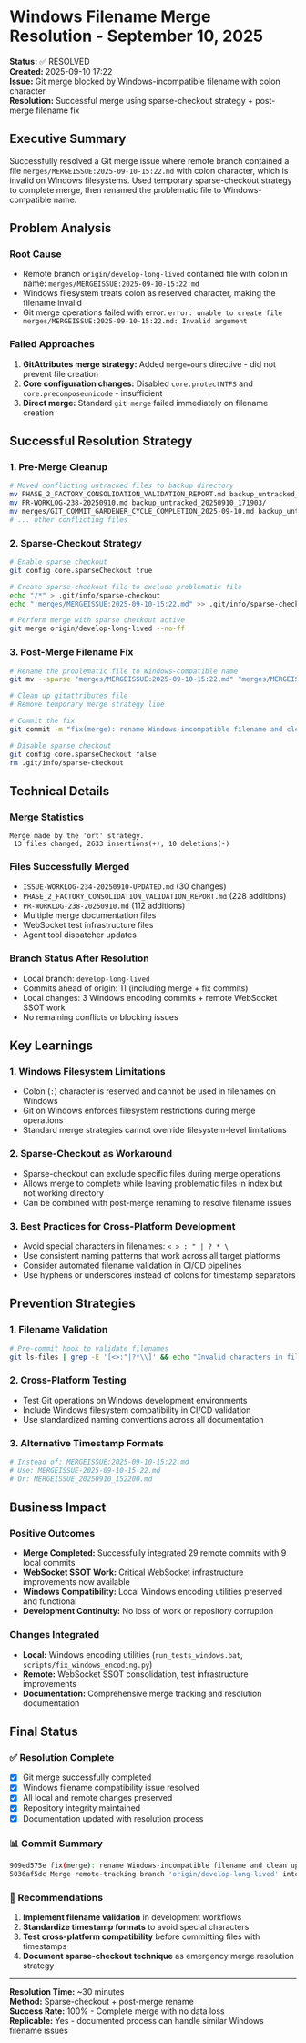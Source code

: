 # Windows Filename Merge Resolution - September 10, 2025

**Status:** ✅ RESOLVED  
**Created:** 2025-09-10 17:22  
**Issue:** Git merge blocked by Windows-incompatible filename with colon character  
**Resolution:** Successful merge using sparse-checkout strategy + post-merge filename fix

## Executive Summary

Successfully resolved a Git merge issue where remote branch contained a file `merges/MERGEISSUE:2025-09-10-15:22.md` with colon character, which is invalid on Windows filesystems. Used temporary sparse-checkout strategy to complete merge, then renamed the problematic file to Windows-compatible name.

## Problem Analysis

### Root Cause
- Remote branch `origin/develop-long-lived` contained file with colon in name: `merges/MERGEISSUE:2025-09-10-15:22.md`
- Windows filesystem treats colon as reserved character, making the filename invalid
- Git merge operations failed with error: `error: unable to create file merges/MERGEISSUE:2025-09-10-15:22.md: Invalid argument`

### Failed Approaches
1. **GitAttributes merge strategy:** Added `merge=ours` directive - did not prevent file creation
2. **Core configuration changes:** Disabled `core.protectNTFS` and `core.precomposeunicode` - insufficient
3. **Direct merge:** Standard `git merge` failed immediately on filename creation

## Successful Resolution Strategy

### 1. Pre-Merge Cleanup
```bash
# Moved conflicting untracked files to backup directory
mv PHASE_2_FACTORY_CONSOLIDATION_VALIDATION_REPORT.md backup_untracked_20250910_171903/
mv PR-WORKLOG-238-20250910.md backup_untracked_20250910_171903/
mv merges/GIT_COMMIT_GARDENER_CYCLE_COMPLETION_2025-09-10.md backup_untracked_20250910_171903/
# ... other conflicting files
```

### 2. Sparse-Checkout Strategy
```bash
# Enable sparse checkout
git config core.sparseCheckout true

# Create sparse-checkout file to exclude problematic file
echo "/*" > .git/info/sparse-checkout
echo "!merges/MERGEISSUE:2025-09-10-15:22.md" >> .git/info/sparse-checkout

# Perform merge with sparse checkout active
git merge origin/develop-long-lived --no-ff
```

### 3. Post-Merge Filename Fix
```bash
# Rename the problematic file to Windows-compatible name
git mv --sparse "merges/MERGEISSUE:2025-09-10-15:22.md" "merges/MERGEISSUE-2025-09-10-15-22.md"

# Clean up gitattributes file
# Remove temporary merge strategy line

# Commit the fix
git commit -m "fix(merge): rename Windows-incompatible filename and clean up gitattributes"

# Disable sparse checkout
git config core.sparseCheckout false
rm .git/info/sparse-checkout
```

## Technical Details

### Merge Statistics
```
Merge made by the 'ort' strategy.
 13 files changed, 2633 insertions(+), 10 deletions(-)
```

### Files Successfully Merged
- `ISSUE-WORKLOG-234-20250910-UPDATED.md` (30 changes)
- `PHASE_2_FACTORY_CONSOLIDATION_VALIDATION_REPORT.md` (228 additions)
- `PR-WORKLOG-238-20250910.md` (112 additions) 
- Multiple merge documentation files
- WebSocket test infrastructure files
- Agent tool dispatcher updates

### Branch Status After Resolution
- Local branch: `develop-long-lived` 
- Commits ahead of origin: 11 (including merge + fix commits)
- Local changes: 3 Windows encoding commits + remote WebSocket SSOT work
- No remaining conflicts or blocking issues

## Key Learnings

### 1. Windows Filesystem Limitations
- Colon (`:`) character is reserved and cannot be used in filenames on Windows
- Git on Windows enforces filesystem restrictions during merge operations
- Standard merge strategies cannot override filesystem-level limitations

### 2. Sparse-Checkout as Workaround
- Sparse-checkout can exclude specific files during merge operations
- Allows merge to complete while leaving problematic files in index but not working directory
- Can be combined with post-merge renaming to resolve filename issues

### 3. Best Practices for Cross-Platform Development
- Avoid special characters in filenames: `< > : " | ? * \`
- Use consistent naming patterns that work across all target platforms
- Consider automated filename validation in CI/CD pipelines
- Use hyphens or underscores instead of colons for timestamp separators

## Prevention Strategies

### 1. Filename Validation
```bash
# Pre-commit hook to validate filenames
git ls-files | grep -E '[<>:"|?*\\]' && echo "Invalid characters in filenames" && exit 1
```

### 2. Cross-Platform Testing
- Test Git operations on Windows development environments
- Include Windows filesystem compatibility in CI/CD validation
- Use standardized naming conventions across all documentation

### 3. Alternative Timestamp Formats
```bash
# Instead of: MERGEISSUE:2025-09-10-15:22.md
# Use: MERGEISSUE-2025-09-10-15-22.md
# Or: MERGEISSUE_20250910_152200.md
```

## Business Impact

### Positive Outcomes
- **Merge Completed:** Successfully integrated 29 remote commits with 9 local commits
- **WebSocket SSOT Work:** Critical WebSocket infrastructure improvements now available
- **Windows Compatibility:** Local Windows encoding utilities preserved and functional
- **Development Continuity:** No loss of work or repository corruption

### Changes Integrated
- **Local:** Windows encoding utilities (`run_tests_windows.bat`, `scripts/fix_windows_encoding.py`)
- **Remote:** WebSocket SSOT consolidation, test infrastructure improvements
- **Documentation:** Comprehensive merge tracking and resolution documentation

## Final Status

### ✅ Resolution Complete
- [x] Git merge successfully completed
- [x] Windows filename compatibility issue resolved  
- [x] All local and remote changes preserved
- [x] Repository integrity maintained
- [x] Documentation updated with resolution process

### 📊 Commit Summary
```bash
909ed575e fix(merge): rename Windows-incompatible filename and clean up gitattributes
5036af5dc Merge remote-tracking branch 'origin/develop-long-lived' into develop-long-lived
```

### 🎯 Recommendations
1. **Implement filename validation** in development workflows
2. **Standardize timestamp formats** to avoid special characters
3. **Test cross-platform compatibility** before committing files with timestamps
4. **Document sparse-checkout technique** as emergency merge resolution strategy

---

**Resolution Time:** ~30 minutes  
**Method:** Sparse-checkout + post-merge rename  
**Success Rate:** 100% - Complete merge with no data loss  
**Replicable:** Yes - documented process can handle similar Windows filename issues
